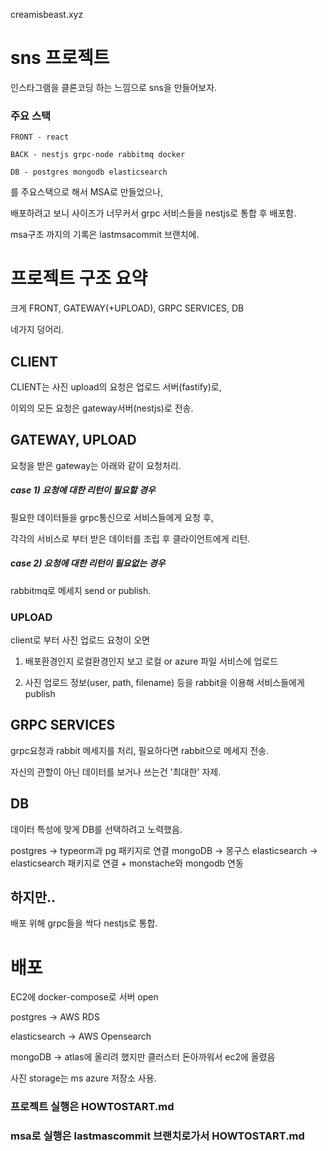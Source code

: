 creamisbeast.xyz

# sns 프로젝트

인스타그램을 클론코딩 하는 느낌으로 sns을 만들어보자.

### 주요 스택

    FRONT - react

    BACK - nestjs grpc-node rabbitmq docker

    DB - postgres mongodb elasticsearch

를 주요스택으로 해서 MSA로 만들었으나,

배포하려고 보니 사이즈가 너무커서 grpc 서비스들을 nestjs로 통합 후 배포함.

msa구조 까지의 기록은 lastmsacommit 브랜치에.

# 프로젝트 구조 요약

크게 FRONT, GATEWAY(+UPLOAD), GRPC SERVICES, DB

네가지 덩어리.

## CLIENT

CLIENT는 사진 upload의 요청은 업로드 서버(fastify)로,

이외의 모든 요청은 gateway서버(nestjs)로 전송.

## GATEWAY, UPLOAD

요청을 받은 gateway는 아래와 같이 요청처리.

##### case 1) 요청에 대한 리턴이 필요할 경우

필요한 데이터들을 grpc통신으로 서비스들에게 요청 후,

각각의 서비스로 부터 받은 데이터를 조립 후 클라이언트에게 리턴.

##### case 2) 요청에 대한 리턴이 필요없는 경우

rabbitmq로 메세지 send or publish.

### UPLOAD

client로 부터 사진 업로드 요청이 오면

1. 배포환경인지 로컬환경인지 보고 로컬 or azure 파일 서비스에 업로드

2. 사진 업로드 정보(user, path, filename) 등을 rabbit을 이용해 서비스들에게 publish

## GRPC SERVICES

grpc요청과 rabbit 메세지를 처리, 필요하다면 rabbit으로 메세지 전송.

자신의 관할이 아닌 데이터를 보거나 쓰는건 '최대한' 자제.

## DB

데이터 특성에 맞게 DB를 선택하려고 노력했음.

postgres -> typeorm과 pg 패키지로 연결
mongoDB -> 몽구스
elasticsearch -> elasticsearch 패키지로 연결 + monstache와 mongodb 연동

## 하지만..

배포 위해 grpc들을 싹다 nestjs로 통합.

# 배포

EC2에 docker-compose로 서버 open

postgres -> AWS RDS

elasticsearch -> AWS Opensearch

mongoDB -> atlas에 올리려 했지만 클러스터 돈아까워서 ec2에 올렸음

사진 storage는 ms azure 저장소 사용.

### 프로젝트 실행은 HOWTOSTART.md

### msa로 실행은 lastmascommit 브랜치로가서 HOWTOSTART.md

